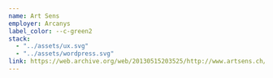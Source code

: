 ```yaml
---
name: Art Sens
employer: Arcanys
label_color: --c-green2
stack:
  - "../assets/ux.svg"
  - "../assets/wordpress.svg"
link: https://web.archive.org/web/20130515203525/http://www.artsens.ch/
---
```

